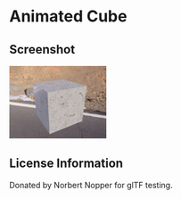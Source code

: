 # Animated Cube

## Screenshot

![screenshot](screenshot/screenshot.gif)

## License Information

Donated by Norbert Nopper for glTF testing.
